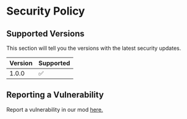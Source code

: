 # Security Policy

## Supported Versions

This section will tell you the versions with the latest security updates.

| Version | Supported          |
| ------- | ------------------ |
| 1.0.0   | :white_check_mark: |

## Reporting a Vulnerability

Report a vulnerability in our mod [here.](https://forms.gle/34vahkqh4BizkfH27)
